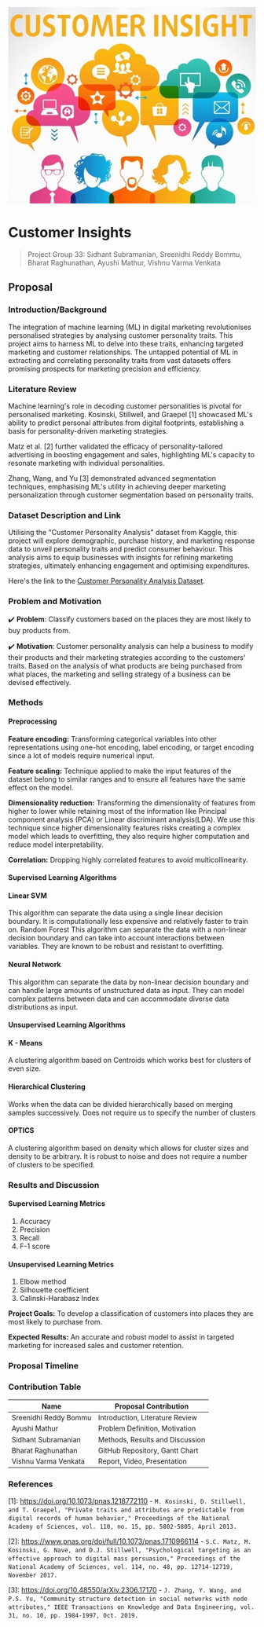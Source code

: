 ![](assets/CustomerInsightsCrop.jpg)
# Customer Insights
> Project Group 33: Sidhant Subramanian, Sreenidhi Reddy Bommu, Bharat Raghunathan, Ayushi Mathur, Vishnu Varma Venkata

## Proposal
### Introduction/Background

The integration of machine learning (ML) in digital marketing revolutionises personalised strategies by analysing customer personality traits. This project aims to harness ML to delve into these traits, enhancing targeted marketing and customer relationships. The untapped potential of ML in extracting and correlating personality traits from vast datasets offers promising prospects for marketing precision and efficiency.


### Literature Review

Machine learning's role in decoding customer personalities is pivotal for personalised marketing. Kosinski, Stillwell, and Graepel [1] showcased ML's ability to predict personal attributes from digital footprints, establishing a basis for personality-driven marketing strategies. 

Matz et al. [2] further validated the efficacy of personality-tailored advertising in boosting engagement and sales, highlighting ML's capacity to resonate marketing with individual personalities. 

Zhang, Wang, and Yu [3] demonstrated advanced segmentation techniques, emphasising ML's utility in achieving deeper marketing personalization through customer segmentation based on personality traits.


### Dataset Description and Link

Utilising the "Customer Personality Analysis" dataset from Kaggle, this project will explore demographic, purchase history, and marketing response data to unveil personality traits and predict consumer behaviour. This analysis aims to equip businesses with insights for refining marketing strategies, ultimately enhancing engagement and optimising expenditures.

Here's the link to the [Customer Personality Analysis Dataset](https://www.kaggle.com/datasets/imakash3011/customer-personality-analysis/data).

### Problem and Motivation

✔️ **Problem**: Classify customers based on the places they are most likely to buy products from.

✔️ **Motivation**: Customer personality analysis can help a business to modify their products and their marketing strategies according to the customers’ traits. Based on the analysis of what products are being purchased from what places, the marketing and selling strategy of a business can be devised effectively.

### Methods

#### Preprocessing

**Feature encoding:**
Transforming categorical variables into other representations using one-hot encoding, label encoding, or target encoding since a lot of models require numerical input.

**Feature scaling:** 
Technique applied to make the input features of the dataset belong to  similar ranges and to ensure all features have the same effect on the model.

**Dimensionality reduction:** 
Transforming the dimensionality of features from higher to lower while retaining most of the information like Principal component analysis (PCA) or Linear discriminant analysis(LDA). We use this technique since higher dimensionality features risks creating a complex model which leads to overfitting, they also require higher computation and reduce model interpretability.

**Correlation:**
Dropping highly correlated features to avoid multicollinearity.

#### Supervised Learning Algorithms

#### Linear SVM
This algorithm can separate the data using a single linear decision boundary. It is computationally less expensive and relatively faster to train on.
Random Forest
This algorithm can separate the data with a non-linear decision boundary and can take into account interactions between variables. They are known to be robust and resistant to overfitting.

#### Neural Network
This algorithm can separate the data by non-linear decision boundary and can handle large amounts of unstructured data as input. They can model complex patterns between data and can accommodate diverse data distributions as input.

#### Unsupervised Learning Algorithms

#### K - Means
A clustering algorithm based on Centroids which works best for clusters of even size. 


#### Hierarchical Clustering
Works when the data can be divided hierarchically based on merging samples successively. Does not require us to specify the number of clusters

#### OPTICS
A clustering algorithm based on density which allows for cluster sizes and density to be arbitrary. It is robust to noise and does not require a number of clusters to be specified.

### Results and Discussion

#### Supervised Learning Metrics

1. Accuracy
2. Precision
3. Recall
4. F-1 score

#### Unsupervised Learning Metrics

1. Elbow method
2. Silhouette coefficient 
3. Calinski-Harabasz Index

**Project Goals:** To develop a classification  of customers into places they are most likely to purchase from.

**Expected Results:** An accurate and robust model to assist in targeted marketing for increased sales and customer retention.

### Proposal Timeline

### Contribution Table
| Name    | Proposal Contribution              |
|---------|-----------------------------------|
| Sreenidhi Reddy Bommu | Introduction, Literature Review |
| Ayushi Mathur | Problem Definition, Motivation   |
| Sidhant Subramanian | Methods, Results and Discussion |
| Bharat Raghunathan | GitHub Repository, Gantt Chart |
| Vishnu Varma Venkata | Report, Video, Presentation  |

### References
[1]: https://doi.org/10.1073/pnas.1218772110 - `M. Kosinski, D. Stillwell, and T. Graepel, "Private traits and attributes are predictable from digital records of human behavior," Proceedings of the National Academy of Sciences, vol. 110, no. 15, pp. 5802-5805, April 2013.`

[2]: https://www.pnas.org/doi/full/10.1073/pnas.1710966114 - `S.C. Matz, M. Kosinski, G. Nave, and D.J. Stillwell, "Psychological targeting as an effective approach to digital mass persuasion," Proceedings of the National Academy of Sciences, vol. 114, no. 48, pp. 12714-12719, November 2017.`

[3]: https://doi.org/10.48550/arXiv.2306.17170 - `J. Zhang, Y. Wang, and P.S. Yu, "Community structure detection in social networks with node attributes," IEEE Transactions on Knowledge and Data Engineering, vol. 31, no. 10, pp. 1984-1997, Oct. 2019.`
